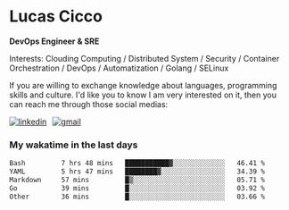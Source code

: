 # Lucas Cicco

**DevOps Engineer & SRE**

Interests: Clouding Computing / Distributed System / Security / Container Orchestration / DevOps / Automatization / Golang / SELinux

If you are willing to exchange knowledge about languages, programming skills and culture. I'd like you to know I am very interested on it, then you can reach me through those social medias:

<div style="display: flex; align-items: center; gap: 10px;">
  <a href="https://www.linkedin.com/in/lucas-vitor-de-cicco" target="_blank">
    <img
      src="https://img.shields.io/badge/-LinkedIn-%230077B5?style=for-the-badge&logo=linkedin&logoColor=white"
      alt="linkedin"
      target="_blank" 
    />
  </a>
  <a href="mailto:lucasvitorx1@gmail.com">
      <img
        src="https://img.shields.io/badge/-Gmail-%23333?style=for-the-badge&logo=gmail&logoColor=white"
        alt="gmail"
        target="_blank"
      />
  </a>
</div>

### My wakatime in the last days

<!--START_SECTION:waka-->

```txt
Bash         7 hrs 48 mins   ███████████▓░░░░░░░░░░░░░   46.41 %
YAML         5 hrs 47 mins   ████████▓░░░░░░░░░░░░░░░░   34.39 %
Markdown     57 mins         █▒░░░░░░░░░░░░░░░░░░░░░░░   05.71 %
Go           39 mins         █░░░░░░░░░░░░░░░░░░░░░░░░   03.92 %
Other        36 mins         █░░░░░░░░░░░░░░░░░░░░░░░░   03.66 %
```

<!--END_SECTION:waka-->
